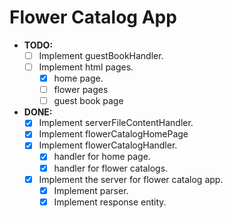 # Flower Catalog App

- **TODO:**
  - [ ] Implement guestBookHandler.
  - [ ] Implement html pages.
    - [x] home page.
    - [ ] flower pages
    - [ ] guest book page

- **DONE:**
  - [x] Implement serverFileContentHandler.
  - [x] Implement flowerCatalogHomePage
  - [x] Implement flowerCatalogHandler.
    - [x] handler for home page.
    - [x] handler for flower catalogs.
  - [x] Implement the server for flower catalog app.
    - [x] Implement parser.
    - [x] Implement response entity.